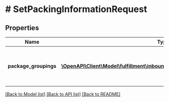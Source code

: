 # # SetPackingInformationRequest

## Properties

Name | Type | Description | Notes
------------ | ------------- | ------------- | -------------
**package_groupings** | [**\OpenAPI\Client\Model\fulfillment\inbound\v2024_03_20\PackageGroupingInput[]**](PackageGroupingInput.md) | List of packing information for the inbound plan. |

[[Back to Model list]](../../README.md#models) [[Back to API list]](../../README.md#endpoints) [[Back to README]](../../README.md)
